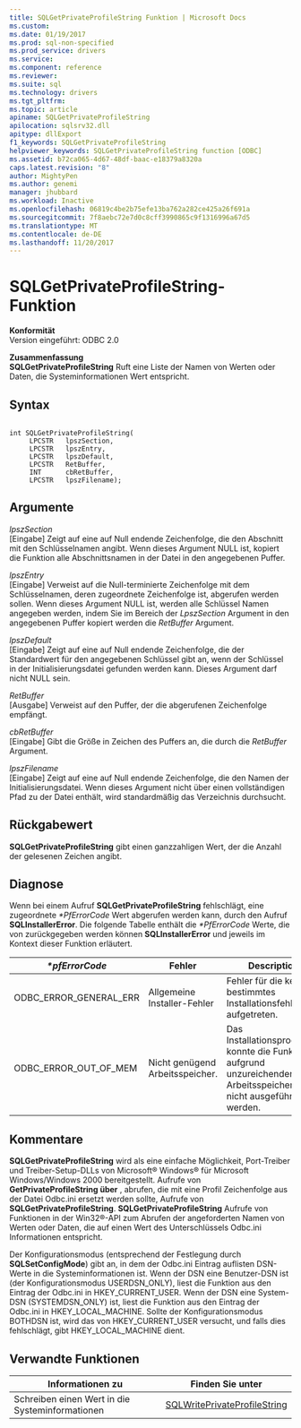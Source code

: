```yaml
---
title: SQLGetPrivateProfileString Funktion | Microsoft Docs
ms.custom: 
ms.date: 01/19/2017
ms.prod: sql-non-specified
ms.prod_service: drivers
ms.service: 
ms.component: reference
ms.reviewer: 
ms.suite: sql
ms.technology: drivers
ms.tgt_pltfrm: 
ms.topic: article
apiname: SQLGetPrivateProfileString
apilocation: sqlsrv32.dll
apitype: dllExport
f1_keywords: SQLGetPrivateProfileString
helpviewer_keywords: SQLGetPrivateProfileString function [ODBC]
ms.assetid: b72ca065-4d67-48df-baac-e18379a8320a
caps.latest.revision: "8"
author: MightyPen
ms.author: genemi
manager: jhubbard
ms.workload: Inactive
ms.openlocfilehash: 06819c4be2b75efe13ba762a282ce425a26f691a
ms.sourcegitcommit: 7f8aebc72e7d0c8cff3990865c9f1316996a67d5
ms.translationtype: MT
ms.contentlocale: de-DE
ms.lasthandoff: 11/20/2017
---
```

# <a name="sqlgetprivateprofilestring-function"></a>SQLGetPrivateProfileString-Funktion
**Konformität**  
 Version eingeführt: ODBC 2.0  
  
 **Zusammenfassung**  
 **SQLGetPrivateProfileString** Ruft eine Liste der Namen von Werten oder Daten, die Systeminformationen Wert entspricht.  
  
## <a name="syntax"></a>Syntax  
  
```  
  
int SQLGetPrivateProfileString(  
     LPCSTR   lpszSection,  
     LPCSTR   lpszEntry,  
     LPCSTR   lpszDefault,  
     LPCSTR   RetBuffer,  
     INT      cbRetBuffer,  
     LPCSTR   lpszFilename);  
```  
  
## <a name="arguments"></a>Argumente  
 *lpszSection*  
 [Eingabe] Zeigt auf eine auf Null endende Zeichenfolge, die den Abschnitt mit den Schlüsselnamen angibt. Wenn dieses Argument NULL ist, kopiert die Funktion alle Abschnittsnamen in der Datei in den angegebenen Puffer.  
  
 *lpszEntry*  
 [Eingabe] Verweist auf die Null-terminierte Zeichenfolge mit dem Schlüsselnamen, deren zugeordnete Zeichenfolge ist, abgerufen werden sollen. Wenn dieses Argument NULL ist, werden alle Schlüssel Namen angegeben werden, indem Sie im Bereich der *LpszSection* Argument in den angegebenen Puffer kopiert werden die *RetBuffer* Argument.  
  
 *lpszDefault*  
 [Eingabe] Zeigt auf eine auf Null endende Zeichenfolge, die der Standardwert für den angegebenen Schlüssel gibt an, wenn der Schlüssel in der Initialisierungsdatei gefunden werden kann. Dieses Argument darf nicht NULL sein.  
  
 *RetBuffer*  
 [Ausgabe] Verweist auf den Puffer, der die abgerufenen Zeichenfolge empfängt.  
  
 *cbRetBuffer*  
 [Eingabe] Gibt die Größe in Zeichen des Puffers an, die durch die *RetBuffer* Argument.  
  
 *lpszFilename*  
 [Eingabe] Zeigt auf eine auf Null endende Zeichenfolge, die den Namen der Initialisierungsdatei. Wenn dieses Argument nicht über einen vollständigen Pfad zu der Datei enthält, wird standardmäßig das Verzeichnis durchsucht.  
  
## <a name="returns"></a>Rückgabewert  
 **SQLGetPrivateProfileString** gibt einen ganzzahligen Wert, der die Anzahl der gelesenen Zeichen angibt.  
  
## <a name="diagnostics"></a>Diagnose  
 Wenn bei einem Aufruf **SQLGetPrivateProfileString** fehlschlägt, eine zugeordnete  *\*PfErrorCode* Wert abgerufen werden kann, durch den Aufruf **SQLInstallerError**. Die folgende Tabelle enthält die  *\*PfErrorCode* Werte, die von zurückgegeben werden können **SQLInstallerError** und jeweils im Kontext dieser Funktion erläutert.  
  
|*\*pfErrorCode*|Fehler|Description|  
|---------------------|-----------|-----------------|  
|ODBC_ERROR_GENERAL_ERR|Allgemeine Installer-Fehler|Fehler für die kein bestimmtes Installationsfehler aufgetreten.|  
|ODBC_ERROR_OUT_OF_MEM|Nicht genügend Arbeitsspeicher.|Das Installationsprogramm konnte die Funktion aufgrund unzureichenden Arbeitsspeichers nicht ausgeführt werden.|  
  
## <a name="comments"></a>Kommentare  
 **SQLGetPrivateProfileString** wird als eine einfache Möglichkeit, Port-Treiber und Treiber-Setup-DLLs von Microsoft® Windows® für Microsoft Windows/Windows 2000 bereitgestellt. Aufrufe von **GetPrivateProfileString über** , abrufen, die mit eine Profil Zeichenfolge aus der Datei Odbc.ini ersetzt werden sollte, Aufrufe von **SQLGetPrivateProfileString**. **SQLGetPrivateProfileString** Aufrufe von Funktionen in der Win32®-API zum Abrufen der angeforderten Namen von Werten oder Daten, die auf einen Wert des Unterschlüssels Odbc.ini Informationen entspricht.  
  
 Der Konfigurationsmodus (entsprechend der Festlegung durch **SQLSetConfigMode**) gibt an, in dem der Odbc.ini Eintrag auflisten DSN-Werte in die Systeminformationen ist. Wenn der DSN eine Benutzer-DSN ist (der Konfigurationsmodus USERDSN_ONLY), liest die Funktion aus den Eintrag der Odbc.ini in HKEY_CURRENT_USER. Wenn der DSN eine System-DSN (SYSTEMDSN_ONLY) ist, liest die Funktion aus den Eintrag der Odbc.ini in HKEY_LOCAL_MACHINE. Sollte der Konfigurationsmodus BOTHDSN ist, wird das von HKEY_CURRENT_USER versucht, und falls dies fehlschlägt, gibt HKEY_LOCAL_MACHINE dient.  
  
## <a name="related-functions"></a>Verwandte Funktionen  
  
|Informationen zu|Finden Sie unter|  
|---------------------------|---------|  
|Schreiben einen Wert in die Systeminformationen|[SQLWritePrivateProfileString](../../../odbc/reference/syntax/sqlwriteprivateprofilestring-function.md)|
